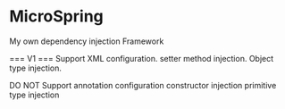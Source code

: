# MicroSpring
My own dependency injection Framework

=== V1 ===
Support
XML configuration.
setter method injection.
Object type injection.

DO NOT Support
annotation configuration
constructor injection
primitive type injection

